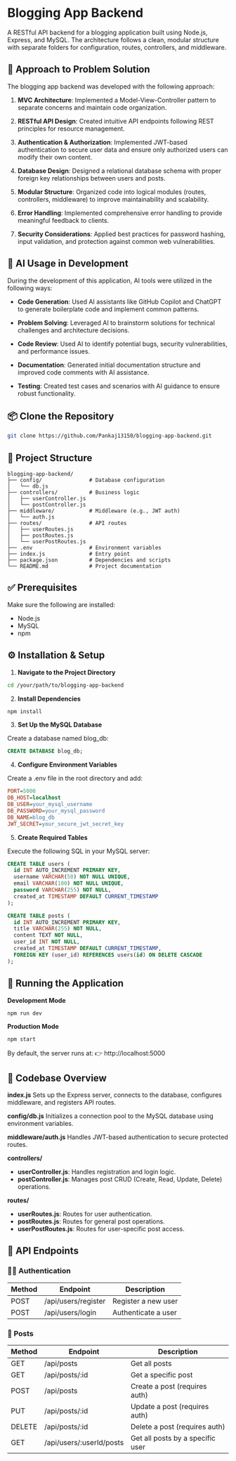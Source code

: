 # Blogging App Backend

A RESTful API backend for a blogging application built using Node.js, Express, and MySQL. The architecture follows a clean, modular structure with separate folders for configuration, routes, controllers, and middleware.

## 🎯 Approach to Problem Solution

The blogging app backend was developed with the following approach:

1. **MVC Architecture**: Implemented a Model-View-Controller pattern to separate concerns and maintain code organization.

2. **RESTful API Design**: Created intuitive API endpoints following REST principles for resource management.

3. **Authentication & Authorization**: Implemented JWT-based authentication to secure user data and ensure only authorized users can modify their own content.

4. **Database Design**: Designed a relational database schema with proper foreign key relationships between users and posts.

5. **Modular Structure**: Organized code into logical modules (routes, controllers, middleware) to improve maintainability and scalability.

6. **Error Handling**: Implemented comprehensive error handling to provide meaningful feedback to clients.

7. **Security Considerations**: Applied best practices for password hashing, input validation, and protection against common web vulnerabilities.

## 🤖 AI Usage in Development

During the development of this application, AI tools were utilized in the following ways:

- **Code Generation**: Used AI assistants like GitHub Copilot and ChatGPT to generate boilerplate code and implement common patterns.

- **Problem Solving**: Leveraged AI to brainstorm solutions for technical challenges and architecture decisions.

- **Code Review**: Used AI to identify potential bugs, security vulnerabilities, and performance issues.

- **Documentation**: Generated initial documentation structure and improved code comments with AI assistance.

- **Testing**: Created test cases and scenarios with AI guidance to ensure robust functionality.

## 📦 Clone the Repository

```bash
git clone https://github.com/Pankaj13150/blogging-app-backend.git
```

## 📁 Project Structure

```
blogging-app-backend/
├── config/               # Database configuration
│   └── db.js
├── controllers/          # Business logic
│   ├── userController.js
│   └── postController.js
├── middleware/           # Middleware (e.g., JWT auth)
│   └── auth.js
├── routes/               # API routes
│   ├── userRoutes.js
│   ├── postRoutes.js
│   └── userPostRoutes.js
├── .env                  # Environment variables
├── index.js              # Entry point
├── package.json          # Dependencies and scripts
└── README.md             # Project documentation
```

## ✅ Prerequisites

Make sure the following are installed:

- Node.js
- MySQL
- npm

## ⚙️ Installation & Setup

1. **Navigate to the Project Directory**

```bash
cd /your/path/to/blogging-app-backend
```

2. **Install Dependencies**

```bash
npm install
```

3. **Set Up the MySQL Database**

Create a database named blog_db:

```sql
CREATE DATABASE blog_db;
```

4. **Configure Environment Variables**

Create a .env file in the root directory and add:

```ini
PORT=5000
DB_HOST=localhost
DB_USER=your_mysql_username
DB_PASSWORD=your_mysql_password
DB_NAME=blog_db
JWT_SECRET=your_secure_jwt_secret_key
```

5. **Create Required Tables**

Execute the following SQL in your MySQL server:

```sql
CREATE TABLE users (
  id INT AUTO_INCREMENT PRIMARY KEY,
  username VARCHAR(50) NOT NULL UNIQUE,
  email VARCHAR(100) NOT NULL UNIQUE,
  password VARCHAR(255) NOT NULL,
  created_at TIMESTAMP DEFAULT CURRENT_TIMESTAMP
);

CREATE TABLE posts (
  id INT AUTO_INCREMENT PRIMARY KEY,
  title VARCHAR(255) NOT NULL,
  content TEXT NOT NULL,
  user_id INT NOT NULL,
  created_at TIMESTAMP DEFAULT CURRENT_TIMESTAMP,
  FOREIGN KEY (user_id) REFERENCES users(id) ON DELETE CASCADE
);
```

## 🚀 Running the Application

**Development Mode**

```bash
npm run dev
```

**Production Mode**

```bash
npm start
```

By default, the server runs at:
👉 http://localhost:5000

## 🧠 Codebase Overview

**index.js**
Sets up the Express server, connects to the database, configures middleware, and registers API routes.

**config/db.js**
Initializes a connection pool to the MySQL database using environment variables.

**middleware/auth.js**
Handles JWT-based authentication to secure protected routes.

**controllers/**
- **userController.js**: Handles registration and login logic.
- **postController.js**: Manages post CRUD (Create, Read, Update, Delete) operations.

**routes/**
- **userRoutes.js**: Routes for user authentication.
- **postRoutes.js**: Routes for general post operations.
- **userPostRoutes.js**: Routes for user-specific post access.

## 📡 API Endpoints

### 🧑‍💻 Authentication

| Method | Endpoint | Description |
|--------|----------|-------------|
| POST | /api/users/register | Register a new user |
| POST | /api/users/login | Authenticate a user |

### 📝 Posts

| Method | Endpoint | Description |
|--------|----------|-------------|
| GET | /api/posts | Get all posts |
| GET | /api/posts/:id | Get a specific post |
| POST | /api/posts | Create a post (requires auth) |
| PUT | /api/posts/:id | Update a post (requires auth) |
| DELETE | /api/posts/:id | Delete a post (requires auth) |
| GET | /api/users/:userId/posts | Get all posts by a specific user |
